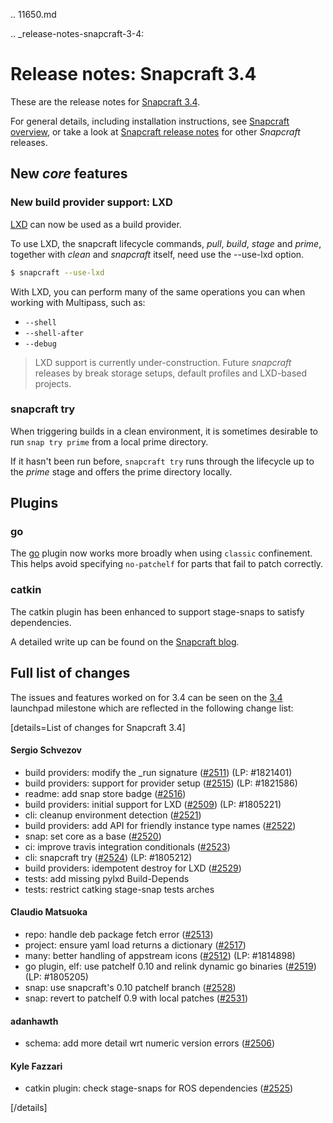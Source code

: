 .. 11650.md

.. _release-notes-snapcraft-3-4:

# Release notes: Snapcraft 3.4

These are the release notes for [Snapcraft 3.4](https://github.com/snapcore/snapcraft/releases/tag/3.4).

For general details, including installation instructions, see [Snapcraft overview](/t/snapcraft-overview/8940), or take a look at [Snapcraft release notes](/t/snapcraft-release-notes/10721) for other *Snapcraft* releases.

## New *core* features


### New build provider support: LXD

[LXD](https://linuxcontainers.org/lxd/) can now be used as a build provider.

To use LXD, the snapcraft lifecycle commands, *pull*, *build*, *stage* and *prime*, together with *clean* and *snapcraft* itself, need use the --use-lxd option.

```bash
$ snapcraft --use-lxd
```

With LXD, you can perform many of the same operations you can when working with Multipass, such as:
* `--shell`
* `--shell-after`
* `--debug`

> LXD support is currently under-construction. Future *snapcraft* releases by break storage setups, default profiles and LXD-based projects.

### snapcraft try

When triggering builds in a clean environment, it is sometimes desirable to run `snap try prime` from a local prime directory.

If it hasn't been run before, `snapcraft try` runs through the lifecycle up to the *prime* stage and offers the prime directory locally.

## Plugins

### go

The [go](/t/the-go-plugin/8505) plugin now works more broadly when using `classic` confinement. This helps avoid specifying `no-patchelf` for parts that fail to patch correctly.

### catkin

The catkin plugin has been enhanced to support stage-snaps to satisfy dependencies.

A detailed write up can be found on the [Snapcraft blog](https://snapcraft.io/blog/speed-up-your-ros-snap-builds).

## Full list of changes

The issues and features worked on for 3.4 can be seen on the [3.4](https://bugs.launchpad.net/snapcraft/+milestone/3.4) launchpad milestone which are reflected in the following change list:

[details=List of changes for Snapcraft 3.4]


#### Sergio Schvezov

-   build providers: modify the _run signature ([#2511](https://github.com/snapcore/snapcraft/pull/2511)) (LP: #1821401)
-   build providers: support for provider setup ([#2515](https://github.com/snapcore/snapcraft/pull/2515)) (LP: #1821586)
-   readme: add snap store badge ([#2516](https://github.com/snapcore/snapcraft/pull/2516))
-   build providers: initial support for LXD ([#2509](https://github.com/snapcore/snapcraft/pull/2509)) (LP: #1805221)
-   cli: cleanup environment detection ([#2521](https://github.com/snapcore/snapcraft/pull/2521))
-   build providers: add API for friendly instance type names ([#2522](https://github.com/snapcore/snapcraft/pull/2522))
-   snap: set core as a base ([#2520](https://github.com/snapcore/snapcraft/pull/2520))
-   ci: improve travis integration conditionals ([#2523](https://github.com/snapcore/snapcraft/pull/2523))
-   cli: snapcraft try ([#2524](https://github.com/snapcore/snapcraft/pull/2524)) (LP: #1805212)
-   build providers: idempotent destroy for LXD ([#2529](https://github.com/snapcore/snapcraft/pull/2529))
-   tests: add missing pylxd Build-Depends
-   tests: restrict catking stage-snap tests arches

#### Claudio Matsuoka

-   repo: handle deb package fetch error ([#2513](https://github.com/snapcore/snapcraft/pull/2513))
-   project: ensure yaml load returns a dictionary ([#2517](https://github.com/snapcore/snapcraft/pull/2517))
-   many: better handling of appstream icons ([#2512](https://github.com/snapcore/snapcraft/pull/2512)) (LP: #1814898)
-   go plugin, elf: use patchelf 0.10 and relink dynamic go binaries ([#2519](https://github.com/snapcore/snapcraft/pull/2519))\
    (LP: #1805205)
-   snap: use snapcraft's 0.10 patchelf branch ([#2528](https://github.com/snapcore/snapcraft/pull/2528))
-   snap: revert to patchelf 0.9 with local patches ([#2531](https://github.com/snapcore/snapcraft/pull/2531))

#### adanhawth

-   schema: add more detail wrt numeric version errors ([#2506](https://github.com/snapcore/snapcraft/pull/2506))

#### Kyle Fazzari

-   catkin plugin: check stage-snaps for ROS dependencies ([#2525](https://github.com/snapcore/snapcraft/pull/2525))

[/details]